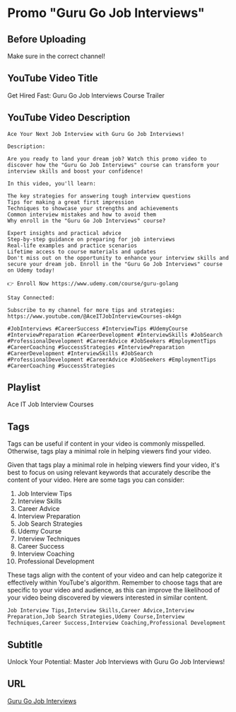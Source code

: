 # Promo "Guru Go Job Interviews"

## Before Uploading

Make sure in the correct channel!

## YouTube Video Title

Get Hired Fast: Guru Go Job Interviews Course Trailer

<!-- ```text
I publish a Udemy course "Guru Go Job Interviews" 
I created a promo video for it.
I want to upload this promo video to my Youtube channel.
What could a good name to attach people to watch the video and enroll my course?
Is this good? - Enroll The Course "Guru Go Job Interviews" Today!
```

Here are a few suggestions:

1. **Ace Your Next Job Interview with Guru Go Job Interviews!**
2. **Land Your Dream Job: Guru Go Job Interviews Course Preview**
3. **Master Job Interviews: Guru Go Job Interviews Course on Udemy**
4. **Boost Your Interview Skills with Guru Go Job Interviews Course**
5. **Get Hired Fast: Guru Go Job Interviews Course Trailer**

These titles emphasize the benefits and outcomes of enrolling in your course, making them more appealing to potential viewers and students. -->

## YouTube Video Description

```text
Ace Your Next Job Interview with Guru Go Job Interviews!

Description:

Are you ready to land your dream job? Watch this promo video to discover how the "Guru Go Job Interviews" course can transform your interview skills and boost your confidence!

In this video, you'll learn:

The key strategies for answering tough interview questions
Tips for making a great first impression
Techniques to showcase your strengths and achievements
Common interview mistakes and how to avoid them
Why enroll in the "Guru Go Job Interviews" course?

Expert insights and practical advice
Step-by-step guidance on preparing for job interviews
Real-life examples and practice scenarios
Lifetime access to course materials and updates
Don't miss out on the opportunity to enhance your interview skills and secure your dream job. Enroll in the "Guru Go Job Interviews" course on Udemy today!

👉 Enroll Now https://www.udemy.com/course/guru-golang

Stay Connected:

Subscribe to my channel for more tips and strategies: https://www.youtube.com/@AceITJobInterviewCourses-ok4gn

#JobInterviews #CareerSuccess #InterviewTips #UdemyCourse #InterviewPreparation #CareerDevelopment #InterviewSkills #JobSearch #ProfessionalDevelopment #CareerAdvice #JobSeekers #EmploymentTips #CareerCoaching #SuccessStrategies #InterviewPreparation #CareerDevelopment #InterviewSkills #JobSearch #ProfessionalDevelopment #CareerAdvice #JobSeekers #EmploymentTips #CareerCoaching #SuccessStrategies
```

<!-- Follow me on social media: https://www.youtube.com/@AceITJobInterviewCourses-ok4gn -->

<!-- What could be a good description for this video to be uploaded to Youtube

For your YouTube video description, you'll want to provide a brief overview of what viewers can expect from the video, highlight the benefits of your Udemy course, and include a call to action with a link to enroll. Here’s a structured template you can use:

---

**Title: Ace Your Next Job Interview with Guru Go Job Interviews!**

**Description:**

Are you ready to land your dream job? Watch this promo video to discover how the "Guru Go Job Interviews" course can transform your interview skills and boost your confidence!

**In this video, you'll learn:**

- The key strategies for answering tough interview questions
- Tips for making a great first impression
- Techniques to showcase your strengths and achievements
- Common interview mistakes and how to avoid them

**Why enroll in the "Guru Go Job Interviews" course?**

- Expert insights and practical advice
- Step-by-step guidance on preparing for job interviews
- Real-life examples and practice scenarios
- Lifetime access to course materials and updates

Don't miss out on the opportunity to enhance your interview skills and secure your dream job. Enroll in the "Guru Go Job Interviews" course on Udemy today!

👉 [Enroll Now](YourUdemyCourseLink)

**Stay Connected:**

- Subscribe to my channel for more tips and strategies: [YourYouTubeChannelLink]
- Follow me on social media: [YourSocialMediaLinks]

**#JobInterviews #CareerSuccess #InterviewTips #UdemyCourse**

---

This description is designed to engage viewers, provide a clear value proposition, and encourage them to take action by enrolling in your course. Be sure to replace placeholders with your actual links. -->

## Playlist

Ace IT Job Interview Courses

## Tags

Tags can be useful if content in your video is commonly misspelled. Otherwise, tags play a minimal role in helping viewers find your video.

Given that tags play a minimal role in helping viewers find your video, it's best to focus on using relevant keywords that accurately describe the content of your video. Here are some tags you can consider:

1. Job Interview Tips
2. Interview Skills
3. Career Advice
4. Interview Preparation
5. Job Search Strategies
6. Udemy Course
7. Interview Techniques
8. Career Success
9. Interview Coaching
10. Professional Development

These tags align with the content of your video and can help categorize it effectively within YouTube's algorithm. Remember to choose tags that are specific to your video and audience, as this can improve the likelihood of your video being discovered by viewers interested in similar content.

```text
Job Interview Tips,Interview Skills,Career Advice,Interview Preparation,Job Search Strategies,Udemy Course,Interview Techniques,Career Success,Interview Coaching,Professional Development
```

## Subtitle

Unlock Your Potential: Master Job Interviews with Guru Go Job Interviews!

<!-- what can a good subtitle

A good subtitle for your video could be:

"Unlock Your Potential: Master Job Interviews with Guru Go Job Interviews!"

This subtitle encapsulates the essence of your video, highlighting the transformational aspect of the "Guru Go Job Interviews" course in helping viewers excel in their job interviews and achieve career success. It emphasizes the idea of unlocking one's potential and mastering interview skills, which aligns with the content and goals of your video. -->

## URL

[Guru Go Job Interviews](https://youtu.be/3GR4aLx3kNg)
